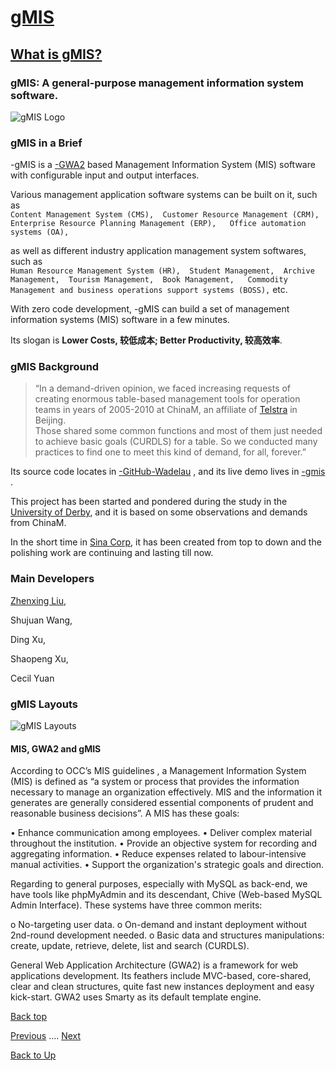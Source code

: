 # [gMIS](/gmis/index)
## [What is gMIS?](/gmis/what-is-gmis)

### gMIS: A general-purpose management information system software.
![gMIS Logo](https://ufqi.com/dev/gmis/gmis-logo-201606.png)

### gMIS in a Brief
-gMIS is a [-GWA2](https://ufqi.com/dev/gwa2/) based Management Information System (MIS) software with configurable input and output interfaces.  

Various management application software systems can be built on it, such as  
``Content Management System (CMS), 
Customer Resource Management (CRM), 
Enterprise Resource Planning Management (ERP),  
Office automation systems (OA), ``

as well as different industry application management system softwares, such as  
``Human Resource Management System (HR), 
Student Management, 
Archive Management, 
Tourism Management, 
Book Management,  
Commodity Management and business operations support systems (BOSS),`` etc.  

With zero code development, -gMIS can build a set of management information systems (MIS) software in a few minutes.

Its slogan is **Lower Costs, 较低成本; Better Productivity, 较高效率**.

### gMIS Background

> “In a demand-driven opinion, we faced increasing requests of creating enormous table-based management tools for operation teams in years of 2005-2010 at ChinaM, an affiliate of [Telstra](http://telstra.com.au) in Beijing.  
> Those shared some common functions and most of them just needed to achieve basic goals (CURDLS) for a table.
> So we conducted many practices to find one to meet this kind of demand, for all, forever.”

Its source code locates in [-GitHub-Wadelau](https://github.com/wadelau/gMIS) , and its live demo lives in [-gmis](https://ufqi.com/dev/gmis/gmis-demo) .  
  
This project has been started and pondered during the study in the [University of Derby](https://www.derby.ac.uk/),  and it is based on some observations and demands from ChinaM. 

In the short time in [Sina Corp](http://weibo.com),  it has been created from top to down and the polishing work are continuing and lasting till now.  

### Main Developers
[Zhenxing Liu](https://github.com/wadelau), 

Shujuan Wang, 

Ding Xu, 

Shaopeng Xu, 

Cecil Yuan

### gMIS Layouts
![gMIS Layouts](https://ufqi.com/dev/gmis/page-relation.201303.v1.png)

####	MIS, GWA2 and gMIS
According to OCC’s MIS guidelines , a Management Information System (MIS) is defined as “a system or process that provides the information necessary to manage an organization effectively. MIS and the information it generates are generally considered essential components of prudent and reasonable business decisions”. A MIS has these goals:

•	Enhance communication among employees.
•	Deliver complex material throughout the institution.
•	Provide an objective system for recording and aggregating information.
•	Reduce expenses related to labour-intensive manual activities.
•	Support the organization's strategic goals and direction.

Regarding to general purposes, especially with MySQL as back-end, we have tools like phpMyAdmin  and its descendant, Chive  (Web-based MySQL Admin Interface). These systems have three common merits:

o	No-targeting user data.
o	On-demand and instant deployment without 2nd-round development needed.
o	Basic data and structures manipulations: create, update, retrieve, delete, list and search (CURDLS).

General Web Application Architecture  (GWA2) is a framework for web applications development. Its feathers include MVC-based, core-shared, clear and clean structures, quite fast new instances deployment and easy kick-start. GWA2 uses Smarty  as its default template engine. 


[Back top](/gmis/what-is-gmis)

[Previous](/gmis/index) .... [Next](./gmis/gmis-pros-cons)

[Back to Up](../index)
<!--stackedit_data:
eyJoaXN0b3J5IjpbLTE0MTQ3MTUwNjMsLTEzNzI2Mjk5NDMsLT
E4NzE5MjI3MzUsMTEyMjQyNTQ1M119
-->